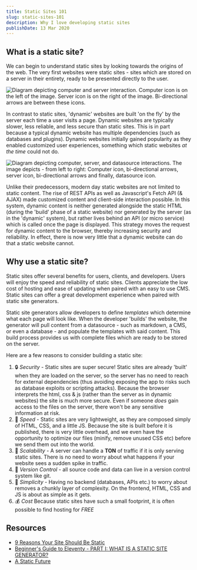 ```yaml
---
title: Static Sites 101
slug: static-sites-101
description: Why I love developing static sites
publishDate: 13 Mar 2020
---
```


## What is a static site?

We can begin to understand static sites by looking towards the origins of the web.  The very first websites were static sites - sites which are stored on a server in their entirety, ready to be presented directly to the user.

![Diagram depicting computer and server interaction. Computer icon is on the left of the image.  Server icon is on the right of the image.  Bi-directional arrows are between these icons.](https://user-images.githubusercontent.com/43866980/78388947-dfa3c500-75af-11ea-928e-a22bb25d105e.png)

In contrast to static sites, 'dynamic' websites are built 'on the fly' by the server each time a user visits a page.  Dynamic websites are typically slower, less reliable, and less secure than static sites.  This is in part because a typical dynamic website has multiple dependencies (such as databases and plugins).  Dynamic websites initially gained popularity as they enabled customized user experiences, something which static websites _at the time_ could not do.

![Diagram depicting computer, server, and datasource interactions.  The image depicts - from left to right:  Computer icon, bi-directional arrows, server icon, bi-directional arrows and finally, datasource icon.](https://user-images.githubusercontent.com/43866980/78388960-e599a600-75af-11ea-905d-f29762e725de.png)

Unlike their predecessors, modern day static websites are not limited to static content.  The rise of REST APIs as well as Javascript's Fetch API (& AJAX) made customized content and client-side interaction possible.  In this system, dynamic content is neither generated alongside the static HTML (during the 'build' phase of a static website) nor generated by the server (as in the 'dynamic' system), but rather lives behind an API (or micro service) which is called once the page is displayed.  This strategy moves the request for dynamic content to the browser, thereby increasing security and reliability.  In effect, there is now very little that a dynamic website can do that a static website cannot.

## Why use a static site?

Static sites offer several benefits for users, clients, and developers.  Users will enjoy the speed and reliability of static sites.  Clients appreciate the low cost of hosting and ease of updating when paired with an easy to use CMS.  Static sites can offer a great development experience when paired with static site generators.

Static site generators allow developers to define _templates_ which determine what each page will look like.  When the developer 'builds' the website, the generator will pull content from a datasource - such as markdown, a CMS, or even a database - and populate the templates with said content.  This build process provides us with complete files which are ready to be stored on the server.

Here are a few reasons to consider building a static site:

1. 🔒 _Security_ - Static sites are super secure! Static sites are already 'built' when they are loaded on the server, so the server has no need to reach for external dependencies (thus avoiding exposing the app to risks such as database exploits or scripting attacks).  Because the browser interprets the html, css & js (rather than the server as in dynamic websites) the site is much more secure.  Even if someone _does_ gain access to the files on the server, there won't be any sensitive information at risk.
2. 🚀 _Speed_ - Static sites are very lightweight, as they are composed simply of HTML, CSS, and a little JS.  Because the site is built before it is published, there is very little overhead, and we even have the opportunity to optimize our files (minify, remove unused CSS etc) before we send them out into the world.
3. 📏 _Scalability_ - A server can handle a **TON** of traffic if it is only serving static sites.  There is no need to worry about what happens if your website sees a sudden spike in traffic.
4. 📕 _Version Control_ - all source code and data can live in a version control system like git.
5. 💯 _Simplicity_ - Having no backend (databases, APIs etc.) to worry about removes a chunkly layer of complexity.  On the frontend, HTML, CSS and JS is about as simple as it gets.
6. 💰 _Cost_ Because static sites have such a small footprint, it is often possible to find hosting for _FREE_

## Resources

- [9 Reasons Your Site Should Be Static](https://www.netlify.com/blog/2016/05/18/9-reasons-your-site-should-be-static/)
- [Beginner's Guide to Eleventy - PART I: WHAT IS A STATIC SITE GENERATOR?](https://tatianamac.com/posts/beginner-eleventy-tutorial-parti/)
- [A Static Future](https://joshwcomeau.com/gatsby/a-static-future/)
